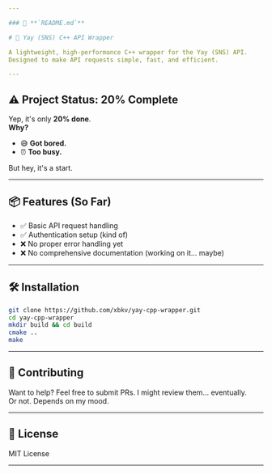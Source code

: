 ```yaml
---

### 📄 **`README.md`**

# 🚀 Yay (SNS) C++ API Wrapper

A lightweight, high-performance C++ wrapper for the Yay (SNS) API.  
Designed to make API requests simple, fast, and efficient.

---
```


## ⚠️ Project Status: 20% Complete

Yep, it's only **20% done**.  
**Why?**  
- 😅 **Got bored.**  
- ⏰ **Too busy.**  

But hey, it's a start.

---

## 📦 Features (So Far)

- ✅ Basic API request handling  
- ✅ Authentication setup (kind of)  
- ❌ No proper error handling yet  
- ❌ No comprehensive documentation (working on it... maybe)  

---

## 🛠️ Installation

```bash
git clone https://github.com/xbkv/yay-cpp-wrapper.git
cd yay-cpp-wrapper
mkdir build && cd build
cmake ..
make
```

---

## 🙏 Contributing

Want to help? Feel free to submit PRs. I might review them... eventually.  
Or not. Depends on my mood.  

---

## 📜 License

MIT License

---
